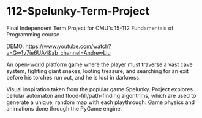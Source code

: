 # 112-Spelunky-Term-Project

Final Independent Term Project for CMU's 15-112 Fundamentals of Programming course

DEMO: https://www.youtube.com/watch?v=Gw1v7ie6UA4&ab_channel=AndrewLiu

An open-world platform game where the player must traverse a vast cave system, fighting giant snakes, looting treasure, and
searching for an exit before his torches run out, and he is lost in darkness.

Visual inspiration taken from the popular game Spelunky. Project explores cellular automaton and flood-fill/path-finding algorithms,
which are used to generate a unique, random map with each playthrough. Game physics and animations done through the PyGame engine.
